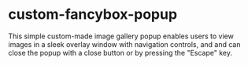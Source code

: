 # custom-fancybox-popup
This simple custom-made image gallery popup enables users to view images in a sleek overlay window with navigation controls, and and can close the popup with a close button or by pressing the "Escape" key.
